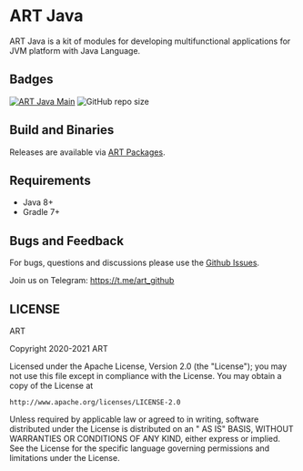 # ART Java

ART Java is a kit of modules for developing multifunctional applications for JVM platform with Java Language.

## Badges

[![ART Java Main](https://github.com/art-community/art-java/actions/workflows/push-main.yml/badge.svg)](https://github.com/art-community/art-java/actions/workflows/push-main.yml)
![GitHub repo size](https://img.shields.io/github/repo-size/art-community/art-java)

## Build and Binaries

Releases are available via [ART Packages](https://repsy.io/mvn/antonsh/art-packages/).

## Requirements

- Java 8+
- Gradle 7+

## Bugs and Feedback

For bugs, questions and discussions please use the [Github Issues](https://github.com/art-community/art-java/issues).

Join us on Telegram: https://t.me/art_github

## LICENSE

ART

Copyright 2020-2021 ART

Licensed under the Apache License, Version 2.0 (the "License"); you may not use this file except in compliance with the
License. You may obtain a copy of the License at

    http://www.apache.org/licenses/LICENSE-2.0

Unless required by applicable law or agreed to in writing, software distributed under the License is distributed on an "
AS IS" BASIS, WITHOUT WARRANTIES OR CONDITIONS OF ANY KIND, either express or implied. See the License for the specific
language governing permissions and limitations under the License.
